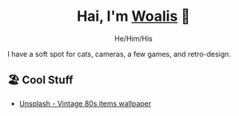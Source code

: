 <h1 align="center">Hai, I'm <a href="https://woalis.com">Woalis</a> 👋</h1>
<p align="center">He/Him/His</p>

I have a soft spot for cats, cameras, a few games, and retro-design.

## 🏖️ Cool Stuff
- [Unsplash - Vintage 80s items wallpaper](https://unsplash.com/photos/p0j-mE6mGo4)

<!--
https://github.com/Ileriayo/markdown-badges#markdown-badges

[![Twitter](https://img.shields.io/badge/Woalis-%231DA1F2.svg?style=for-the-badge&logo=Twitter&logoColor=white)](https://twitter.com/Woalis)

### Hi there 👋

**Woalis/Woalis** is a ✨ _special_ ✨ repository because its `README.md` (this file) appears on your GitHub profile.

Here are some ideas to get you started:

- 🔭 I’m currently working on ...
- 🌱 I’m currently learning ...
- 👯 I’m looking to collaborate on ...
- 🤔 I’m looking for help with ...
- 💬 Ask me about ...
- 📫 How to reach me: ...
- 😄 Pronouns: ...
- ⚡ Fun fact: ...
-->
